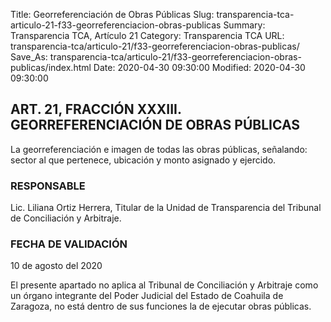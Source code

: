 Title: Georreferenciación de Obras Públicas
Slug: transparencia-tca-articulo-21-f33-georreferenciacion-obras-publicas
Summary: Transparencia TCA, Artículo 21
Category: Transparencia TCA
URL: transparencia-tca/articulo-21/f33-georreferenciacion-obras-publicas/
Save_As: transparencia-tca/articulo-21/f33-georreferenciacion-obras-publicas/index.html
Date: 2020-04-30 09:30:00
Modified: 2020-04-30 09:30:00


## ART. 21, FRACCIÓN XXXIII. GEORREFERENCIACIÓN DE OBRAS PÚBLICAS

La georreferenciación e imagen de todas las obras públicas, señalando: sector al que pertenece, ubicación y monto asignado y ejercido.

### RESPONSABLE

Lic. Liliana Ortiz Herrera, Titular de la Unidad de Transparencia del Tribunal de Conciliación y Arbitraje.

### FECHA DE VALIDACIÓN

10 de agosto del 2020

El presente apartado no aplica al Tribunal de Conciliación y Arbitraje como un órgano integrante del Poder Judicial del Estado de Coahuila de Zaragoza, no está dentro de sus funciones la de ejecutar obras públicas.


